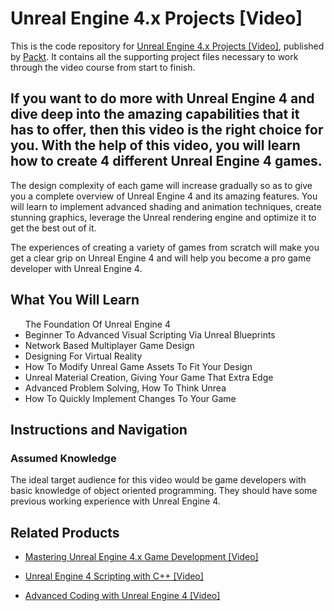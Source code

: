 ﻿# Unreal Engine 4.x Projects [Video]
This is the code repository for [Unreal Engine 4.x Projects [Video]](https://www.packtpub.com/game-development/unreal-engine-4x-projects-video), published by [Packt](https://www.packtpub.com/?utm_source=github). It contains all the supporting project files necessary to work through the video course from start to finish.
##  If you want to do more with Unreal Engine 4 and dive deep into the amazing capabilities that it has to offer, then this video is the right choice for you. With the help of this video, you will learn how to create 4 different Unreal Engine 4 games. 

The design complexity of each game will increase gradually so as to give you a complete overview of Unreal Engine 4 and its amazing features. You will learn to implement advanced shading and animation techniques, create stunning graphics, leverage the Unreal rendering engine and optimize it to get the best out of it. 

The experiences of creating a variety of games from scratch will make you get a clear grip on Unreal Engine 4 and will help you become a pro game developer with Unreal Engine 4.
<H2>What You Will Learn</H2>
<DIV class=book-info-will-learn-text>
<UL>The Foundation Of Unreal Engine 4
<LI>Beginner To Advanced Visual Scripting Via Unreal Blueprints
<LI>Network Based Multiplayer Game Design
<LI>Designing For Virtual Reality
<LI>How To Modify Unreal Game Assets To Fit Your Design
<LI>Unreal Material Creation, Giving Your Game That Extra Edge
<LI>Advanced Problem Solving, How To Think Unrea
<LI>How To Quickly Implement Changes To Your Game</LI></UL></DIV>

## Instructions and Navigation
### Assumed Knowledge

The ideal target audience for this video would be game developers with basic knowledge of object oriented programming. They should have some previous working experience with Unreal Engine 4.

## Related Products
* [Mastering Unreal Engine 4.x Game Development [Video]](https://www.packtpub.com/game-development/mastering-unreal-engine-4x-game-development-video)

* [Unreal Engine 4 Scripting with C++ [Video]](https://www.packtpub.com/game-development/unreal-engine-4-scripting-c-video)

* [Advanced Coding with Unreal Engine 4 [Video]](https://www.packtpub.com/game-development/advanced-coding-unreal-engine-4-video)

